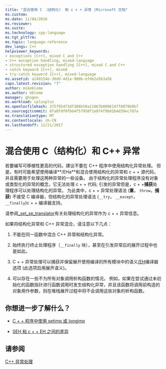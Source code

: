 ```yaml
---
title: "混合使用 C （结构化） 和 c + + 异常 |Microsoft 文档"
ms.custom: 
ms.date: 11/04/2016
ms.reviewer: 
ms.suite: 
ms.technology: cpp-language
ms.tgt_pltfrm: 
ms.topic: language-reference
dev_langs: C++
helpviewer_keywords:
- exceptions [C++], mixed C and C++
- C++ exception handling, mixed-language
- structured exception handling [C++], mixed C and C++
- catch keyword [C++], mixed
- try-catch keyword [C++], mixed-language
ms.assetid: a149154e-36dd-4d1a-980b-efde2a563a56
caps.latest.revision: "7"
author: mikeblome
ms.author: mblome
manager: ghogen
ms.workload: cplusplus
ms.openlocfilehash: 375f954f3df300b50a11067b009614ff8879b9b7
ms.sourcegitcommit: 8fa8fdf0fbb4f57950f1e8f4f9b81b4d39ec7d7a
ms.translationtype: MT
ms.contentlocale: zh-CN
ms.lasthandoff: 12/21/2017
---
```

# <a name="mixing-c-structured-and-c-exceptions"></a>混合使用 C（结构化）和 C++ 异常
若要编写可移植性更高的代码，建议不要在 C++ 程序中使用结构化异常处理。 但是，有时可能希望使用编译**/EHa**和混合使用结构化的异常和 c + + 源代码，并且需要用于处理这两种异常的一些设备。 由于结构化的异常处理程序没有对象或类型化的异常的概念，它无法处理 c + + 代码; 引发的异常但是，c + +**捕获**处理程序可以处理结构化的异常。 为此类中，c + + 异常处理语法 (**重**， `throw`，**捕获**) 不接受 C 编译器，但结构化的异常处理语法 (`__try`， `__except`， `__finally`)c + + 编译器支持。  
  
 请参阅[_set_se_translator](../c-runtime-library/reference/set-se-translator.md)有关处理结构化的异常作为 c + + 异常信息。  
  
 如果将结构化异常和 C++ 异常混合，请注意以下几点：  
  
1.  不能在同一函数中混合 C++ 异常和结构化异常。  
  
2.  始终执行终止处理程序（`__finally` 块），甚至在引发异常后的展开过程中也是如此。  
  
3.  C + + 异常处理可以捕获并保留展开使用编译的所有模块中的语义[/EH](../build/reference/eh-exception-handling-model.md)编译器选项 (此选项启用展开语义)。  
  
4.  可以存在一些不为所有对象调用析构函数的情况。 例如，如果在尝试通过未初始化的函数指针进行函数调用时发生结构化异常，并且该函数将调用前构造的对象用作参数，则在堆栈展开过程中将不会调用这些对象的析构函数。  
  
## <a name="what-do-you-want-to-know-more-about"></a>你想进一步了解什么？  
  
-   [C + + 程序中使用 setjmp 或 longjmp](../cpp/using-setjmp-longjmp.md)  
  
-   [SEH 和 c + + EH 之间的差异](../cpp/exception-handling-differences.md)  
  
## <a name="see-also"></a>请参阅  
 [C++ 异常处理](../cpp/cpp-exception-handling.md)